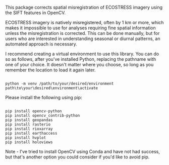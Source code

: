 This package corrects spatial misregistration of ECOSTRESS imagery using the SIFT features in OpenCV. 

ECOSTRESS imagery is natively misregistered, often by 1 km or more, which makes it impossible to use for analyses requiring fine spatial information unless the misregistration is corrected. This can be done manually, but for users who are interested in understanding seasonal or diurnal patterns, an automated approach is necessary. 

I recommend creating a virtual environment to use this library. You can do so as follows, after you've installed Python, replacing the pathname with one of your choice. It doesn't matter where you choose, so long as you remember the location to load it again later.

```

python -m venv /path/to/your/desired/environment
path\to\your\desired\environment\activate

```

Please install the following using pip:

```

pip install opencv-python
pip install opencv_contrib-python
pip install geopandas
pip install rasterio
pip install rioxarray
pip install earthaccess
pip install hvplot
pip install holoviews

```

Note - I've tried to install OpenCV using Conda and have not had success, but that's another option you could consider if you'd like to avoid pip. 
